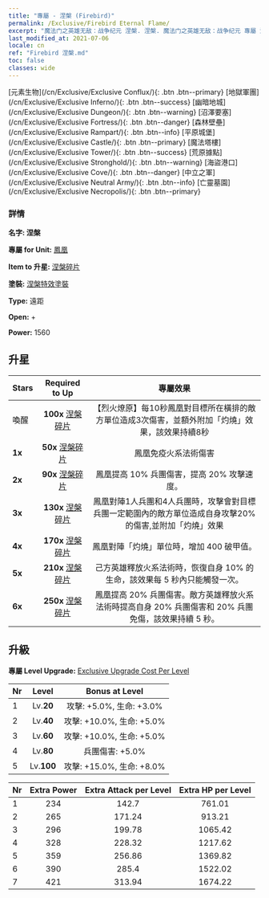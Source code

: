 ```yaml
---
title: "專屬 - 涅槃 (Firebird)"
permalink: /Exclusive/Firebird Eternal Flame/
excerpt: "魔法门之英雄无敌：战争纪元 涅槃. 涅槃. 魔法门之英雄无敌：战争纪元 專屬 涅槃. 鳳凰 專屬."
last_modified_at: 2021-07-06
locale: cn
ref: "Firebird 涅槃.md"
toc: false
classes: wide
---
```

 [元素生物](/cn/Exclusive/Exclusive Conflux/){: .btn .btn--primary} [地獄軍團](/cn/Exclusive/Exclusive Inferno/){: .btn .btn--success} [幽暗地城](/cn/Exclusive/Exclusive Dungeon/){: .btn .btn--warning} [沼澤要塞](/cn/Exclusive/Exclusive Fortress/){: .btn .btn--danger} [森林壁壘](/cn/Exclusive/Exclusive Rampart/){: .btn .btn--info} [平原城堡](/cn/Exclusive/Exclusive Castle/){: .btn .btn--primary} [魔法塔樓](/cn/Exclusive/Exclusive Tower/){: .btn .btn--success} [荒原據點](/cn/Exclusive/Exclusive Stronghold/){: .btn .btn--warning} [海盜港口](/cn/Exclusive/Exclusive Cove/){: .btn .btn--danger} [中立之軍](/cn/Exclusive/Exclusive Neutral Army/){: .btn .btn--info} [亡靈墓園](/cn/Exclusive/Exclusive Necropolis/){: .btn .btn--primary} 

### 詳情
 **名字: 涅槃** 

 **專屬 for Unit:** [鳳凰](/cn/units/Firebird/) 

 **Item to 升星:** [涅槃碎片](/cn/Items/con_1001/)

 **塗裝:** [涅槃特效塗裝](/cn/Items/con_669/)

 **Type:** 遠距

 **Open:** +

 **Power:** 1560

## 升星

  |     Stars    |  Required to Up | 專屬效果 |
  |:-------------|:---------------:|:---------------:|
  |  喚醒  | **100x** [涅槃碎片](/cn/Items/con_1001/) | 【烈火燎原】每10秒鳳凰對目標所在橫排的敵方單位造成3次傷害，並額外附加「灼燒」效果，該效果持續8秒 |
  | **1x** <i class="fas fa-star"/> | **50x** [涅槃碎片](/cn/Items/con_1001/) | 鳳凰免疫火系法術傷害 |
  | **2x** <i class="fas fa-star"/> | **90x** [涅槃碎片](/cn/Items/con_1001/) | 鳳凰提高 10% 兵團傷害，提高 20% 攻擊速度。 |
  | **3x** <i class="fas fa-star"/> | **130x** [涅槃碎片](/cn/Items/con_1001/) | 鳳凰對陣1人兵團和4人兵團時，攻擊會對目標兵團一定範圍內的敵方單位造成自身攻擊20%的傷害,並附加「灼燒」效果 |
  | **4x** <i class="fas fa-star"/> | **170x** [涅槃碎片](/cn/Items/con_1001/) | 鳳凰對陣「灼燒」單位時，增加 400 破甲值。 |
  | **5x** <i class="fas fa-star"/> | **210x** [涅槃碎片](/cn/Items/con_1001/) | 己方英雄釋放火系法術時，恢復自身 10% 的生命，該效果每 5 秒內只能觸發一次。 |
  | **6x** <i class="fas fa-star"/> | **250x** [涅槃碎片](/cn/Items/con_1001/) | 鳳凰提高 20% 兵團傷害。敵方英雄釋放火系法術時提高自身 20% 兵團傷害和 20% 兵團免傷，該效果持續 5 秒。 |


## 升級
 **專屬 Level Upgrade:** [Exclusive Upgrade Cost Per Level](/Exclusive/ExclusiveUpgradeCostPerLevel/)

  |  Nr  |   Level  | Bonus at Level |
  |:-----|:--------:|:--------------:|
  | 1 | Lv.**20** | 攻擊: +5.0%, 生命: +3.0% |
  | 2 | Lv.**40** | 攻擊: +10.0%, 生命: +5.0% |
  | 3 | Lv.**60** | 攻擊: +10.0%, 生命: +5.0% |
  | 4 | Lv.**80** | 兵團傷害: +5.0% |
  | 5 | Lv.**100** | 攻擊: +15.0%, 生命: +8.0% |


  |  Nr  |  Extra Power | Extra Attack per Level | Extra HP per Level |
  |:-----|:--------:|:--------:|:--------:|
  | 1 | 234 | 142.7 | 761.01 |
  | 2 | 265 | 171.24 | 913.21 |
  | 3 | 296 | 199.78 | 1065.42 |
  | 4 | 328 | 228.32 | 1217.62 |
  | 5 | 359 | 256.86 | 1369.82 |
  | 6 | 390 | 285.4 | 1522.02 |
  | 7 | 421 | 313.94 | 1674.22 |


